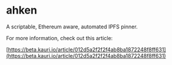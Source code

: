 # ahken
A scriptable, Ethereum aware, automated IPFS pinner.

For more information, check out this article:

[https://beta.kauri.io/article/012d5a2f2f2f4ab8ba1872248f8ff631](https://beta.kauri.io/article/012d5a2f2f2f4ab8ba1872248f8ff631)
